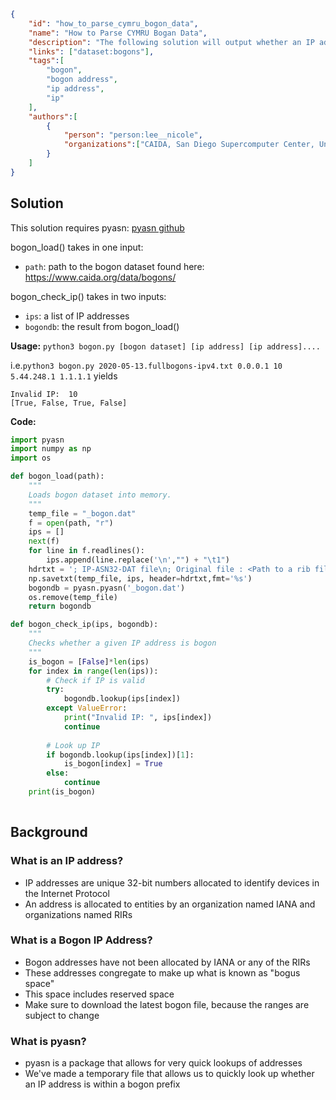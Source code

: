 ~~~json
{
    "id": "how_to_parse_cymru_bogon_data",
    "name": "How to Parse CYMRU Bogan Data",
    "description": "The following solution will output whether an IP address is bogon",
    "links": ["dataset:bogons"],
    "tags":[
        "bogon", 
        "bogon address", 
        "ip address",
        "ip"
    ],
    "authors":[
        {
            "person": "person:lee__nicole",
            "organizations":["CAIDA, San Diego Supercomputer Center, University Of California San Diego"]
        }
    ]
}
~~~
## Solution

This solution requires pyasn: [pyasn github](https://github.com/hadiasghari/pyasn)

bogon_load() takes in one input:
- `path`: path to the bogon dataset found here: https://www.caida.org/data/bogons/ 

bogon_check_ip() takes in two inputs:
- `ips`: a list of IP addresses
- `bogondb`: the result from bogon_load()

**Usage:** `python3 bogon.py [bogon dataset] [ip address] [ip address]....`

i.e.`python3 bogon.py 2020-05-13.fullbogons-ipv4.txt 0.0.0.1 10 5.44.248.1 1.1.1.1` yields 
~~~
Invalid IP:  10
[True, False, True, False]
~~~

**Code:**
~~~python
import pyasn
import numpy as np
import os

def bogon_load(path):
    """
    Loads bogon dataset into memory.
    """
    temp_file = "_bogon.dat"
    f = open(path, "r")
    ips = []
    next(f)
    for line in f.readlines():
        ips.append(line.replace('\n',"") + "\t1")
    hdrtxt = '; IP-ASN32-DAT file\n; Original file : <Path to a rib file>\n; Converted on  : temp\n; CIDRs         : 512490\n;'
    np.savetxt(temp_file, ips, header=hdrtxt,fmt='%s')
    bogondb = pyasn.pyasn('_bogon.dat')
    os.remove(temp_file)
    return bogondb

def bogon_check_ip(ips, bogondb):
    """
    Checks whether a given IP address is bogon
    """
    is_bogon = [False]*len(ips)
    for index in range(len(ips)):
        # Check if IP is valid
        try:
            bogondb.lookup(ips[index])
        except ValueError:
            print("Invalid IP: ", ips[index])
            continue
        
        # Look up IP
        if bogondb.lookup(ips[index])[1]:
            is_bogon[index] = True
        else:
            continue
    print(is_bogon)
    
~~~

## Background

### What is an IP address?
- IP addresses are unique 32-bit numbers allocated to identify devices in the Internet Protocol
- An address is allocated to entities by an organization named IANA and organizations named RIRs

### What is a Bogon IP Address?
- Bogon addresses have not been allocated by IANA or any of the RIRs
- These addresses congregate to make up what is known as "bogus space"
- This space includes reserved space
- Make sure to download the latest bogon file, because the ranges are subject to change

### What is pyasn?
- pyasn is a package that allows for very quick lookups of addresses
- We've made a temporary file that allows us to quickly look up whether an IP address is within a bogon prefix
